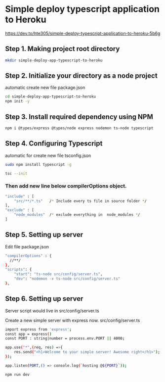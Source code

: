 # Simple deploy typescript application to Heroku 

https://dev.to/hte305/simple-deploy-typescript-application-to-heroku-5b6g

## Step 1. Making project root directory

```bash
mkdir simple-deploy-app-typescript-to-heroku
```

## Step 2. Initialize your directory as a node project 
automatic create new file package.json

```bash
cd simple-deploy-app-typescript-to-heroku
npm init -y 
```

## Step 3. Install required dependency using NPM
```bash
npm i @types/express @types/node express nodemon ts-node typescript
```

## Step 4. Configuring Typescript 
automatic for create new file tsconfig.json

```bash
sudo npm install typescript -g
```

```bash
tsc --init 
```
### Then add new line below compilerOptions object.

```bash
"include" : [
    "src/**/*.ts"   /* Include every ts file in source folder */
],
"exclude" : [
    "node_modules"  /* exclude everything in  node_modules */
]
```

## Step 5. Setting up server
Edit file package.json


```bash
"compilerOptions" : {
  //**/
},
"scripts": {
    "start": "ts-node src/config/server.ts",
    "dev": "nodemon -x ts-node src/config/server.ts"
},
```

## Step 6. Setting up server
Server script would live in src/config/server.ts

Create a new simple server with express now.
src/config/server.ts



```bash
import express from 'express';
const app = express()
const PORT : string|number = process.env.PORT || 4000;

app.use("*",(req, res) =>{
    res.send("<h1>Welcome to your simple server! Awesome right</h1>");
});

app.listen(PORT,() => console.log(`hosting @${PORT}`));

```


```bash
npm run dev
```
